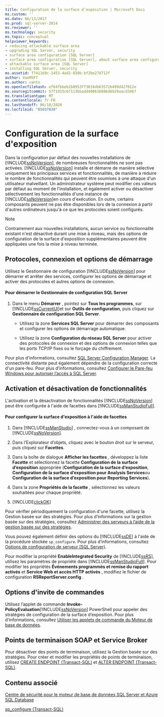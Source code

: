 ```yaml
---
title: Configuration de la surface d’exposition | Microsoft Docs
ms.custom: ''
ms.date: 06/13/2017
ms.prod: sql-server-2014
ms.reviewer: ''
ms.technology: security
ms.topic: conceptual
helpviewer_keywords:
- reducing attackable surface area
- upgrading SQL Server, security
- surface area configuration [SQL Server]
- surface area configuration [SQL Server], about surface area configuration
- attackable surface area [SQL Server]
- installing SQL Server, security
ms.assetid: f741169c-1453-4ad2-830b-bf2be27d712f
author: VanMSFT
ms.author: vanto
ms.openlocfilehash: ef64fbbeb2b8953ff3816db63572b499d42f012e
ms.sourcegitcommit: 57f1d15c67113bbadd40861b886d6929aacd3467
ms.translationtype: MT
ms.contentlocale: fr-FR
ms.lasthandoff: 06/18/2020
ms.locfileid: "85037830"
---
```

# <a name="surface-area-configuration"></a>Configuration de la surface d'exposition
  Dans la configuration par défaut des nouvelles installations de [!INCLUDE[ssNoVersion](../../includes/ssnoversion-md.md)], de nombreuses fonctionnalités ne sont pas activées. [!INCLUDE[ssNoVersion](../../includes/ssnoversion-md.md)] installe et démarre de manière sélective uniquement les principaux services et fonctionnalités, de manière à réduire le nombre de fonctionnalités qui peuvent être soumises à une attaque d'un utilisateur malveillant. Un administrateur système peut modifier ces valeurs par défaut au moment de l'installation, et également activer ou désactiver sélectivement les fonctionnalités d'une instance de [!INCLUDE[ssNoVersion](../../includes/ssnoversion-md.md)]en cours d'exécution. En outre, certains composants peuvent ne pas être disponibles lors de la connexion à partir d'autres ordinateurs jusqu'à ce que les protocoles soient configurés.  
  
> [!NOTE]  
>  Contrairement aux nouvelles installations, aucun service ou fonctionnalité existant n'est désactivé durant une mise à niveau, mais des options de configuration de la surface d'exposition supplémentaires peuvent être appliquées une fois la mise à niveau terminée.  
  
## <a name="protocols-connection-and-startup-options"></a>Protocoles, connexion et options de démarrage  
 Utilisez le Gestionnaire de configuration [!INCLUDE[ssNoVersion](../../includes/ssnoversion-md.md)] pour démarrer et arrêter des services, configurer les options de démarrage et activer des protocoles et autres options de connexion.  
  
#### <a name="to-start-sql-server-configuration-manager"></a>Pour démarrer le Gestionnaire de configuration SQL Server  
  
1.  Dans le menu **Démarrer** , pointez sur **Tous les programmes**, sur [!INCLUDE[ssCurrentUI](../../includes/sscurrentui-md.md)]et sur **Outils de configuration**, puis cliquez sur **Gestionnaire de configuration SQL Server**.  
  
    -   Utilisez la zone **Services SQL Server** pour démarrer des composants et configurer les options de démarrage automatique.  
  
    -   Utilisez la zone **Configuration du réseau SQL Server** pour activer des protocoles de connexion et des options de connexion telles que les ports TCP/IP fixes ou le forçage du chiffrement.  
  
 Pour plus d'informations, consultez [SQL Server Configuration Manager](../sql-server-configuration-manager.md). La connectivité distante peut également dépendre de la configuration correcte d'un pare-feu. Pour plus d’informations, consultez [Configurer le Pare-feu Windows pour autoriser l’accès à SQL Server](../../sql-server/install/configure-the-windows-firewall-to-allow-sql-server-access.md).  
  
## <a name="enabling-and-disabling-features"></a>Activation et désactivation de fonctionnalités  
 L'activation et la désactivation de fonctionnalités [!INCLUDE[ssNoVersion](../../includes/ssnoversion-md.md)] peut être configurée à l'aide de facettes dans [!INCLUDE[ssManStudioFull](../../includes/ssmanstudiofull-md.md)].  
  
#### <a name="to-configure-surface-area-using-facets"></a>Pour configurer la surface d'exposition à l'aide de facettes  
  
1.  Dans [!INCLUDE[ssManStudio](../../includes/ssmanstudio-md.md)] , connectez-vous à un composant de [!INCLUDE[ssNoVersion](../../includes/ssnoversion-md.md)].  
  
2.  Dans l’Explorateur d’objets, cliquez avec le bouton droit sur le serveur, puis cliquez sur **Facettes**.  
  
3.  Dans la boîte de dialogue **Afficher les facettes** , développez la liste **Facette** et sélectionnez la facette **Configuration de la surface d’exposition** appropriée (**Configuration de la surface d’exposition**, **Configuration de la surface d’exposition pour Analysis Services**ou **Configuration de la surface d’exposition pour Reporting Services**).  
  
4.  Dans la zone **Propriétés de la facette** , sélectionnez les valeurs souhaitées pour chaque propriété.  
  
5.  [!INCLUDE[clickOK](../../includes/clickok-md.md)]  
  
 Pour vérifier périodiquement la configuration d'une facette, utilisez la Gestion basée sur des stratégies. Pour plus d’informations sur la gestion basée sur des stratégies, consultez [Administrer des serveurs à l’aide de la gestion basée sur des stratégies](../policy-based-management/administer-servers-by-using-policy-based-management.md).  
  
 Vous pouvez également définir des options du [!INCLUDE[ssDE](../../includes/ssde-md.md)] à l'aide de la procédure stockée `sp_configure`. Pour plus d’informations, consultez [Options de configuration de serveur &#40;SQL Server&#41;](../../database-engine/configure-windows/server-configuration-options-sql-server.md).  
  
 Pour modifier la propriété **EnableIntegrated Security** de [!INCLUDE[ssRS](../../includes/ssrs.md)], utilisez les paramètres de propriété dans [!INCLUDE[ssManStudioFull](../../includes/ssmanstudiofull-md.md)]. Pour modifier les propriétés **Événements programmés et remise du rapport activés** et **Service Web et accès HTTP activés** , modifiez le fichier de configuration **RSReportServer.config** .  
  
## <a name="command-prompt-options"></a>Options d'invite de commandes  
 Utilisez l’applet de commande **Invoke-PolicyEvaluation**[!INCLUDE[ssNoVersion](../../includes/ssnoversion-md.md)] PowerShell pour appeler des stratégies de configuration de la surface d’exposition. Pour plus d’informations, consultez [Utiliser les applets de commande du Moteur de base de données](../../database-engine/use-the-database-engine-cmdlets.md).  
  
## <a name="soap-and-service-broker-endpoints"></a>Points de terminaison SOAP et Service Broker  
 Pour désactiver des points de terminaison, utilisez la Gestion basée sur des stratégies. Pour créer et modifier les propriétés de points de terminaison, utilisez [CREATE ENDPOINT &#40;Transact-SQL&#41;](/sql/t-sql/statements/create-endpoint-transact-sql) et [ALTER ENDPOINT &#40;Transact-SQL&#41;](/sql/t-sql/statements/alter-endpoint-transact-sql).  
  
## <a name="related-content"></a>Contenu associé  
 [Centre de sécurité pour le moteur de base de données SQL Server et Azure SQL Database](security-center-for-sql-server-database-engine-and-azure-sql-database.md)  
  
 [sp_configure &#40;Transact-SQL&#41;](/sql/relational-databases/system-stored-procedures/sp-configure-transact-sql)  
  
  
